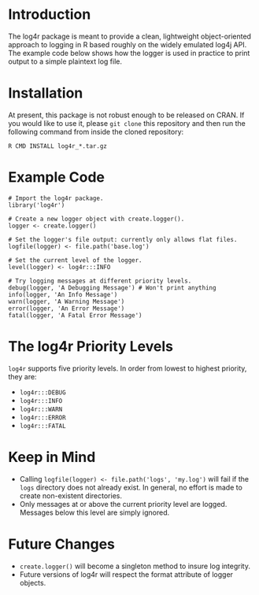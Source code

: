 # Introduction
The log4r package is meant to provide a clean, lightweight object-oriented approach to logging in R based roughly on the widely emulated log4j API. The example code below shows how the logger is used in practice to print output to a simple plaintext log file.

# Installation
At present, this package is not robust enough to be released on CRAN. If you would like to use it, please `git clone` this repository and then run the following command from inside the cloned repository:

    R CMD INSTALL log4r_*.tar.gz

# Example Code
    # Import the log4r package.
    library('log4r')
    
    # Create a new logger object with create.logger().
    logger <- create.logger()
    
    # Set the logger's file output: currently only allows flat files.
    logfile(logger) <- file.path('base.log')
    
    # Set the current level of the logger.
    level(logger) <- log4r:::INFO
    
    # Try logging messages at different priority levels.
    debug(logger, 'A Debugging Message') # Won't print anything
    info(logger, 'An Info Message')
    warn(logger, 'A Warning Message')
    error(logger, 'An Error Message')
    fatal(logger, 'A Fatal Error Message')

# The log4r Priority Levels
`log4r` supports five priority levels. In order from lowest to highest
priority, they are:

* `log4r:::DEBUG`
* `log4r:::INFO`
* `log4r:::WARN`
* `log4r:::ERROR`
* `log4r:::FATAL`

# Keep in Mind
* Calling `logfile(logger) <- file.path('logs', 'my.log')` will fail if the `logs` directory does not already exist. In general, no effort is made to create non-existent directories.
* Only messages at or above the current priority level are logged. Messages below this level are simply ignored.

# Future Changes
* `create.logger()` will become a singleton method to insure log integrity.
* Future versions of log4r will respect the format attribute of logger objects.
